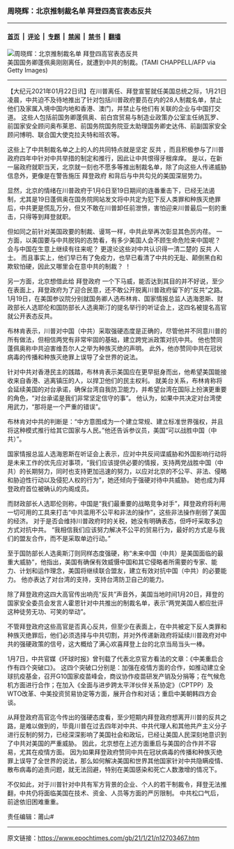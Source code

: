 ### 周晓辉：北京推制裁名单 拜登四高官表态反共

---

#### [首页](../../../..?n12703467) &nbsp;|&nbsp; [评论](../../../../../epoch-comment?n12703467) &nbsp;|&nbsp; [专题](../../../../../epoch-special?n12703467) &nbsp;|&nbsp; [禁闻](../../../../../epoch-news?n12703467) &nbsp;|&nbsp; [禁书](../../../../../books?n12703467) &nbsp;|&nbsp; [翻墙](https://github.com/gfw-breaker/nogfw/blob/master/README.md?n12703467)


<div><img alt="周晓辉：北京推制裁名单 拜登四高官表态反共" class="attachment-djy_600_400 size-djy_600_400 wp-post-image" src="https://i.epochtimes.com/assets/uploads/2021/01/478682-600x400-1-1.jpg"/>
<div class="caption">
 美国国务卿蓬佩奥刚刚离任，就遭到中共的制裁。(TAMI CHAPPELL/AFP via Getty Images)
</div></div><hr/><div class="post_content" id="artbody" itemprop="articleBody">
 <!-- article content begin -->
 <p>
  <span style="vertical-align: inherit;">
   <span style="vertical-align: inherit;">
    【大纪元2021年01月22日讯】在川普离任、拜登宣誓就任美国总统之际，1月21日凌晨，中共迫不及待地推出了针对包括川普政府要员在内的28人制裁名单，禁止他们及家属入境中国内地和香港、澳门，并禁止与他们有关联的企业与中国打交道。
   </span>
   <span style="vertical-align: inherit;">
    这些人包括前国务卿蓬佩奥、前白宫贸易与制造业政策办公室主任纳瓦罗、前国家安全顾问奥布莱恩、前国务院国务院亚太助理国务卿史达伟、前副国家安全顾问博明、联合国大使克拉夫特和班农等。
   </span>
  </span>
 </p>
 <p>
  <span style="vertical-align: inherit;">
   <span style="vertical-align: inherit;">
    这些上了中共制裁名单之上的人的共同特点就是坚定
    <ok href="https://www.epochtimes.com/gb/tag/%E5%8F%8D%E5%85%B1.html">
     反共
    </ok>
    ，而且积极参与了川普政府四年中针对中共举措的制定和推行，因此让中共恨得牙根痒痒。
   </span>
   <span style="vertical-align: inherit;">
    是以，在新一届政府就职当天，北京就一刻也不愿多等推出制裁名单，除了向这些人传递威胁信息外，更像是在警告施压
    <ok href="https://www.epochtimes.com/gb/tag/%E6%8B%9C%E7%99%BB%E6%94%BF%E5%BA%9C.html">
     拜登政府
    </ok>
    和背后与中共勾兑的美国深层势力。
   </span>
  </span>
 </p>
 <p>
  <span style="vertical-align: inherit;">
   <span style="vertical-align: inherit;">
    显然，北京的情绪在川普政府于1月6日至19日期间的连番重击下，已经无法遏制，尤其是19日蓬佩奥在国务院网站发文将中共定为犯下反人类罪和种族灭绝罪后，中共更是慌乱万分，但又不敢在川普卸任前泄愤，害怕迎来川普最后一刻的重击，只得等到拜登就职。
   </span>
  </span>
 </p>
 <p>
  <span style="vertical-align: inherit;">
   <span style="vertical-align: inherit;">
    但如同之前针对美国政要的制裁、谩骂一样，中共此举再次彰显其色厉内荏。
   </span>
   <span style="vertical-align: inherit;">
    一方面，以美国要与中共脱钩的态势看，有多少美国人会不顾生命危险来中国呢？
   </span>
   <span style="vertical-align: inherit;">
    会与中国在生意上继续有往来呢？
   </span>
   <span style="vertical-align: inherit;">
    更遑论这些对中共认识得一清二楚的
    <ok href="https://www.epochtimes.com/gb/tag/%E5%8F%8D%E5%85%B1.html">
     反共
    </ok>
    人士。
   </span>
   <span style="vertical-align: inherit;">
    而且事实上，他们早已有了免疫力，也早已看清了中共的无耻、颠倒黑白和欺软怕硬，因此又哪里会在意中共的制裁？
   </span>
   <span style="vertical-align: inherit;">
    ！
   </span>
  </span>
 </p>
 <p>
  <span style="vertical-align: inherit;">
   <span style="vertical-align: inherit;">
    另一方面，北京想借此给
    <ok href="https://www.epochtimes.com/gb/tag/%E6%8B%9C%E7%99%BB%E6%94%BF%E5%BA%9C.html">
     拜登政府
    </ok>
    一个下马威，能否达到其目的并不好说，至少在表面上，拜登政府为了迎合民意，还不敢公开脱离川普政府留下的“反共”之路。
   </span>
   <span style="vertical-align: inherit;">
    1月19日，在美国参议院分别就国务卿人选布林肯、国家情报总监人选海恩斯、财政部长人选耶伦和国防部长人选奥斯汀的提名举行的听证会上，这四名被提名高官就公开表态反共。
   </span>
  </span>
 </p>
 <p>
  <span style="vertical-align: inherit;">
   <span style="vertical-align: inherit;">
    布林肯表示，川普对中国（中共）采取强硬态度是正确的，尽管他并不同意川普的所有做法，但相信两党有非常牢固的基础，建立跨党派政策对抗中共。
   </span>
   <span style="vertical-align: inherit;">
    他也赞同蓬佩奥称中共迫害维吾尔人之举为种族灭绝的声明。
   </span>
   <span style="vertical-align: inherit;">
    此外，他亦赞同中共在冠状病毒的传播和种族灭绝罪上误导了全世界的说法。
   </span>
  </span>
 </p>
 <p>
  <span style="vertical-align: inherit;">
   <span style="vertical-align: inherit;">
    针对中共对香港民主的践踏，布林肯表示美国应在更早挺身而出，他希望美国能接收来自香港、逃离镇压的人，以捍卫他们的民主权利。
   </span>
   <span style="vertical-align: inherit;">
    就美台关系，布林肯称将会延续美国的对台承诺，确保台湾自我防卫能力，并希望台湾在国际上扮演更重要的角色，“对台承诺是我们非常坚定信守的事”。
   </span>
   <span style="vertical-align: inherit;">
    他认为，如果中共决定对台湾使用武力，“那将是一个严重的错误”。
   </span>
  </span>
 </p>
 <p>
  <span style="vertical-align: inherit;">
   <span style="vertical-align: inherit;">
    布林肯对中共的判断是：“中方意图成为一个建立常规、建立标准世界强权，并且将这种模式推行给其它国家与人民。”他还告诉参议员，美国“可以战胜中国（中共）”。
   </span>
  </span>
 </p>
 <p>
  <span style="vertical-align: inherit;">
   <span style="vertical-align: inherit;">
    国家情报总监人选海恩斯在听证会上表示，应对中共反间谍威胁和外国影响行动将是未来工作的优先应对事项，“我们应该提供必要的情报，支持两党战胜中国（中共）的长期努力，同时也支持更加迅速的努力，以应对北京的不公平、非法、侵略和胁迫性行动以及侵犯人权的行为”，她还倾向于强硬对待中共威胁。
   </span>
   <span style="vertical-align: inherit;">
    她也成为拜登政府首位被确认的内阁成员。
   </span>
  </span>
 </p>
 <p>
  <span style="vertical-align: inherit;">
   <span style="vertical-align: inherit;">
    而财政部长人选耶伦则称，中国是“我们最重要的战略竞争对手”，拜登政府将利用一切可用的工具来打击“中共滥用不公平和非法的操作”，这些非法操作削弱了美国的经济。
   </span>
   <span style="vertical-align: inherit;">
    对于是否会维持川普政府时的关税，她没有明确表态，但呼吁采取多边方式对抗中共。
   </span>
   <span style="vertical-align: inherit;">
    “我相信我们应该努力解决不公平的贸易行为，最好的方式是与我们的盟友合作，而不是采取单边行动。”
   </span>
  </span>
 </p>
 <p>
  <span style="vertical-align: inherit;">
   <span style="vertical-align: inherit;">
    至于国防部长人选奥斯汀则同样态度强硬，称“未来中国（中共）是美国面临的最重大威胁”，他指出，美国有确保有效威慑中国和其它侵略者所需要的专家、能力、计划和运作理念，美国将继续联合盟友，建立有效对抗中国（中共）的必要能力。
   </span>
   <span style="vertical-align: inherit;">
    他亦表达了对台湾的支持，支持台湾防卫自己的能力。
   </span>
  </span>
 </p>
 <p>
  <span style="vertical-align: inherit;">
   <span style="vertical-align: inherit;">
    除了拜登政府这四大高官传出响亮“反共”声音外，美国当地时间1月20日，拜登的国家安全委员会发言人霍恩针对中共推出的制裁名单，表示“两党美国人都应批评这种徒劳无功、可笑的举动”。
   </span>
  </span>
 </p>
 <p>
  <span style="vertical-align: inherit;">
   <span style="vertical-align: inherit;">
    不管拜登政府这些高官是否真心反共，但至少在表面上，在中共被定下反人类罪和种族灭绝罪后，他们必须选择与中共切割，并对外传递新政府将延续川普政府对中共的强硬政策的信号，这大概给了满心欢喜拜登上台的北京当局当头一棒。
   </span>
  </span>
 </p>
 <p>
  <span style="vertical-align: inherit;">
   <span style="vertical-align: inherit;">
    1月7日，中共官媒《环球时报》曾刊载了代表北京官方看法的文章：《中美重启合作有四个突破口》。
   </span>
   <span style="vertical-align: inherit;">
    这四个突破口分别是：加强在疫情方面的合作，如推动建立全球抗疫基金，召开G10国家疫苗峰会，商议协作疫苗研发产销及分捐等；在气候危机方面进行合作；在加入《全面与进步跨太平洋伙伴关系协定》（CPTPP）及WTO改革、中美投资贸易协定等方面，展开合作和对话；重启中美朝韩四方会谈。
   </span>
  </span>
 </p>
 <p>
  <span style="vertical-align: inherit;">
   <span style="vertical-align: inherit;">
    从拜登政府高官迄今传出的强硬态度看，至少短期内拜登政府想离开川普的反共之路，是难以做到的，毕竟川普在过去四年对中共、中共代理人和其他共产主义分子进行反制的努力，已经深深影响了美国社会和政坛，已经让美国人民深刻地意识到了中共对美国的严重威胁。
   </span>
   <span style="vertical-align: inherit;">
    因此，北京想在上述方面重启与美国的合作并不容易，尤其在疫情方面。
   </span>
   <span style="vertical-align: inherit;">
    因为如果拜登政府赞同中共在冠状病毒的传播和种族灭绝罪上误导了全世界的说法，那么如何解决美国和世界其他国家针对中共隐瞒疫情、散布病毒的追责问题，就无法回避，特别在美国感染和死亡人数激增的情况下。
   </span>
  </span>
 </p>
 <p>
  <span style="vertical-align: inherit;">
   <span style="vertical-align: inherit;">
    不仅如此，对于川普针对中共有军方背景的企业、个人的若干制裁令，拜登无法推翻，中共仍将面临美国在技术、资金、人员等方面的严厉限制。
   </span>
   <span style="vertical-align: inherit;">
    中共松口气后，前途依旧困难重重。
   </span>
  </span>
 </p>
 <p>
  <span style="vertical-align: inherit;">
   <span style="vertical-align: inherit;">
    责任编辑：莆山#
   </span>
  </span>
 </p>
 <!-- article content end -->
 <div id="below_article_ad">
 </div>
</div>


---

原文链接：https://www.epochtimes.com/gb/21/1/21/n12703467.htm